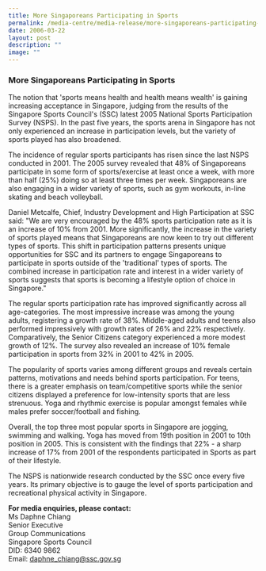 ```yaml
---
title: More Singaporeans Participating in Sports
permalink: /media-centre/media-release/more-singaporeans-participating-in-sports/
date: 2006-03-22
layout: post
description: ""
image: ""
---
```

### **More Singaporeans Participating in Sports**

The notion that 'sports means health and health means wealth' is gaining increasing acceptance in Singapore, judging from the results of the Singapore Sports Council's (SSC) latest 2005 National Sports Participation Survey (NSPS). In the past five years, the sports arena in Singapore has not only experienced an increase in participation levels, but the variety of sports played has also broadened.

The incidence of regular sports participants has risen since the last NSPS conducted in 2001. The 2005 survey revealed that 48% of Singaporeans participate in some form of sports/exercise at least once a week, with more than half (25%) doing so at least three times per week. Singaporeans are also engaging in a wider variety of sports, such as gym workouts, in-line skating and beach volleyball.

Daniel Metcalfe, Chief, Industry Development and High Participation at SSC said: "We are very encouraged by the 48% sports participation rate as it is an increase of 10% from 2001. More significantly, the increase in the variety of sports played means that Singaporeans are now keen to try out different types of sports. This shift in participation patterns presents unique opportunities for SSC and its partners to engage Singaporeans to participate in sports outside of the 'traditional' types of sports. The combined increase in participation rate and interest in a wider variety of sports suggests that sports is becoming a lifestyle option of choice in Singapore."

The regular sports participation rate has improved significantly across all age-categories. The most impressive increase was among the young adults, registering a growth rate of 38%. Middle-aged adults and teens also performed impressively with growth rates of 26% and 22% respectively. Comparatively, the Senior Citizens category experienced a more modest growth of 12%. The survey also revealed an increase of 10% female participation in sports from 32% in 2001 to 42% in 2005.

The popularity of sports varies among different groups and reveals certain patterns, motivations and needs behind sports participation. For teens, there is a greater emphasis on team/competitive sports while the senior citizens displayed a preference for low-intensity sports that are less strenuous. Yoga and rhythmic exercise is popular amongst females while males prefer soccer/football and fishing.

Overall, the top three most popular sports in Singapore are jogging, swimming and walking. Yoga has moved from 19th position in 2001 to 10th position in 2005. This is consistent with the findings that 22% - a sharp increase of 17% from 2001 of the respondents participated in Sports as part of their lifestyle.

The NSPS is nationwide research conducted by the SSC once every five years. Its primary objective is to gauge the level of sports participation and recreational physical activity in Singapore.

**For media enquiries, please contact:**
<br>
Ms Daphne Chiang
<br>
Senior Executive
<br>
Group Communications
<br>
Singapore Sports Council
<br>
DID: 6340 9862
<br>
Email: [daphne_chiang@ssc.gov.sg](mailto:daphne_chiang@ssc.gov.sg)